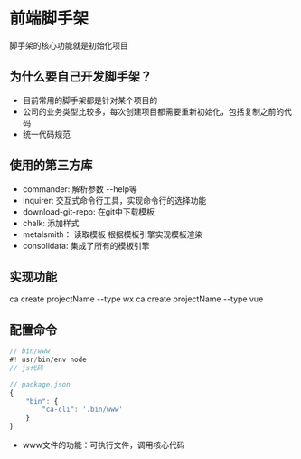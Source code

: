 # 前端脚手架
脚手架的核心功能就是初始化项目

## 为什么要自己开发脚手架？
- 目前常用的脚手架都是针对某个项目的
- 公司的业务类型比较多，每次创建项目都需要重新初始化，包括复制之前的代码
- 统一代码规范

## 使用的第三方库
- commander: 解析参数  --help等
- inquirer: 交互式命令行工具，实现命令行的选择功能
- download-git-repo: 在git中下载模板
- chalk: 添加样式
- metalsmith： 读取模板 根据模板引擎实现模板渲染
- consolidata: 集成了所有的模板引擎

## 实现功能
ca create projectName --type wx
ca create projectName  --type vue

## 配置命令
```js
// bin/www
#! usr/bin/env node
// js代码
```
```js
// package.json
{
    "bin": {
        "ca-cli": '.bin/www'
    }
}
```
- www文件的功能：可执行文件，调用核心代码
